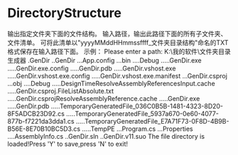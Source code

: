 # DirectoryStructure
输出指定文件夹下面的文件结构。
输入路径，输出此路径下面的所有子文件夹、文件清单。
可将此清单以"yyyyMMddHHmmssffff_文件夹目录结构"命名的TXT格式保存在输入路径下面。
示例：
Please enter a path:
K:\我的软件\文件夹目录生成器
.GenDir
..GenDir
...App.config
...bin
....Debug
.....GenDir.exe
.....GenDir.exe.config
.....GenDir.pdb
.....GenDir.vshost.exe
.....GenDir.vshost.exe.config
.....GenDir.vshost.exe.manifest
...GenDir.csproj
...obj
....Debug
.....DesignTimeResolveAssemblyReferencesInput.cache
.....GenDir.csproj.FileListAbsolute.txt
.....GenDir.csprojResolveAssemblyReference.cache
.....GenDir.exe
.....GenDir.pdb
.....TemporaryGeneratedFile_036C0B5B-1481-4323-8D20-8F5ADCB23D92.cs
.....TemporaryGeneratedFile_5937a670-0e60-4077-877b-f7221da3dda1.cs
.....TemporaryGeneratedFile_E7A71F73-0F8D-4B9B-B56E-8E70B10BC5D3.cs
.....TempPE
...Program.cs
...Properties
....AssemblyInfo.cs
..GenDir.sln
..GenDir.v11.suo
The file directory is loaded!Press 'Y' to save,press 'N' to exit!

